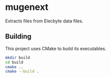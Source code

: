 # mugenext
Extracts files from Elecbyte data files.

## Building
This project uses CMake to build its executables.

```sh
mkdir build
cd build
cmake ..
cmake --build .
```